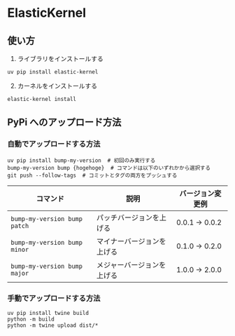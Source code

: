 # ElasticKernel

## 使い方

1. ライブラリをインストールする
```
uv pip install elastic-kernel
```

2. カーネルをインストールする
```
elastic-kernel install
```

## PyPi へのアップロード方法

### 自動でアップロードする方法

```
uv pip install bump-my-version  # 初回のみ実行する
bump-my-version bump {hogehoge}  # コマンドは以下のいずれかから選択する
git push --follow-tags  # コミットとタグの両方をプッシュする
```

| コマンド             | 説明                       | バージョン変更例 |
| -------------------- | -------------------------- | ---------------- |
| `bump-my-version bump patch` | パッチバージョンを上げる   | 0.0.1 → 0.0.2    |
| `bump-my-version bump minor` | マイナーバージョンを上げる | 0.1.0 → 0.2.0    |
| `bump-my-version bump major` | メジャーバージョンを上げる | 1.0.0 → 2.0.0    |

### 手動でアップロードする方法

```
uv pip install twine build
python -m build
python -m twine upload dist/*
```
